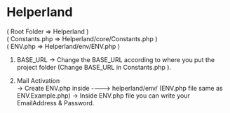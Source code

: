 # Helperland
  
  ( Root Folder      =>  Helperland )<br/>
  ( Constants.php    =>  Helperland/core/Constants.php )<br/>
  ( ENV.php          =>  Helperland/env/ENV.php )<br/>

  1. BASE_URL
    -> Change the BASE_URL according to where you put the project folder (Change BASE_URL in Constants.php ).
     
  2. Mail Activation    
    -> Create ENV.php inside ----> helperland/env/  (ENV.php file same as ENV.Example.php)
    -> Inside ENV.php file you can write your EmailAddress & Password.

